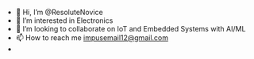 - 👋 Hi, I’m @ResoluteNovice
- 👀 I’m interested in Electronics 
- 💞️ I’m looking to collaborate on IoT and Embedded Systems with AI/ML
- 📫 How to reach me impusemail12@gmail.com
- 
